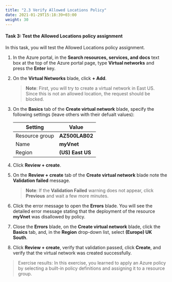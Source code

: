 ```yaml
---
title: "2.3 Verify Allowed Locations Policy"
date: 2021-01-29T15:18:39+03:00
weight: 30
---
```



#### Task 3: Test the Allowed Locations policy assignment

In this task, you will test the Allowed Locations policy assignment. 

1. In the Azure portal, in the **Search resources, services, and docs** text box at the top of the Azure portal page, type **Virtual networks** and press the **Enter** key.

1. On the **Virtual Networks** blade, click **+ Add**.

   >**Note**: First, you will try to create a virtual network in East US. Since this is not an allowed location, the request should be blocked. 

1. On the **Basics** tab of the **Create virtual network** blade, specify the following settings (leave others with their defualt values):

    |Setting|Value|
    |---|---|
    |Resource group|**AZ500LAB02**|
    |Name|**myVnet**|
    |Region|**(US) East US**|

1. Click **Review + create**. 

1. On the **Review + create** tab of the **Create virtual network** blade note the **Validation failed** message. 

    > **Note**: If the **Validation Failed** warning does not appear, click **Previous** and wait a few more minutes.

1. Click the error message to open the **Errors** blade. You will see the detailed error message stating that the deployment of the resource **myVnet** was disallowed by policy.

1. Close the **Errors** blade, on the **Create virtual network** blade, click the **Basics** tab, and, in the **Region** drop-down list, select **(Europe) UK South**.

1. Click **Review + create**, verify that validation passed, click **Create**, and verify that the virtual network was created successfully. 

> Exercise results: In this exercise, you learned to apply an Azure policy by selecting a built-in policy definitions and assigning it to a resource group.
